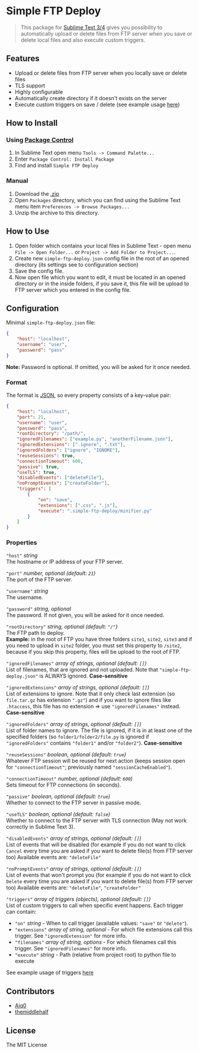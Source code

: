# Simple FTP Deploy
> This package for [Sublime Text 3/4](https://www.sublimetext.com/) gives you possibility to automatically upload or delete files from FTP server when you save or delete local files and also execute custom triggers.

## Features
- Upload or delete files from FTP server when you locally save or delete files
- TLS support
- Highly configurable
- Automatically create directory if it doesn't exists on the server
- Execute custom triggers on save / delete (see example usage [here](https://gist.github.com/Aiq0/790aa5f04209e5b049138445fd79c522))

## How to Install

### Using [Package Control](https://packagecontrol.io)
1. In Sublime Text open menu `Tools -> Command Palette...`
2. Enter `Package Control: Install Package`
3. Find and install `Simple FTP Deploy`

### Manual
1. Download the [.zip](https://github.com/HexRx/simple-ftp-deploy/archive/master.zip)
2. Open `Packages` directory, which you can find using the Sublime Text menu item `Preferences -> Browse Packages...`
3. Unzip the archive to this directory.

## How to Use

1. Open folder which contains your local files in Sublime Text - open menu `File -> Open Folder...` or `Project -> Add Folder to Project...`.
2. Create new `simple-ftp-deploy.json` config file in the root of an opened directory (its settings see to configuration section)
3. Save the config file.
4. Now open file which you want to edit, it must be located in an opened directory or in the inside folders, if you save it, this file will be upload to FTP server which you entered in the config file.

## Configuration

Minimal `simple-ftp-deploy.json` file:
```json
{
    "host": "localhost",
    "username": "user",
    "password": "pass"
}
```

**Note:** Password is optional. If omitted, you will be asked for it once needed.

### Format
The format is [JSON](https://www.json.org), so every property consists of a key-value pair:
```json
{
    "host": "localhost",
    "port": 21,
    "username": "user",
    "password": "pass",
    "rootDirectory": "/path/",
    "ignoredFilenames": ["example.py", "anotherFilename.json"],
    "ignoredExtensions": [".ignore", ".txt"],
    "ignoredFolders": ["ignore", "IGNORE"],
    "reuseSessions": true,
    "connectionTimeout": 600,
    "passive": true,
    "useTLS": true,
    "disabledEvents": ["deleteFile"],
    "noPromptEvents": ["createFolder"],
    "triggers": [
        {
            "on": "save",
            "extensions": [".css", ".js"],
            "execute": ".simple-ftp-deploy/minifier.py"
        }
    ]
}
```

### Properties

`"host"` *string*  
The hostname or IP address of your FTP server.

`"port"` *number, optional (default: `21`)*  
The port of the FTP server.

`"username"` *string*  
The username.

`"password"` *string, optional*  
The password. If not given, you will be asked for it once needed.

`"rootDirectory"` *string, optional (default: `"/"`)*  
The FTP path to deploy.  
**Example:** in the root of FTP you have three folders `site1`, `site2`, `site3` and if you need to upload in `site2` folder, you must set this property to `/site2`, because if you skip this property, files will be upload to the root of FTP.

`"ignoredFilenames"` *array of strings, optional (default: `[]`)*  
List of filenames, that are ignored and not uploaded. Note that `"simple-ftp-deploy.json"` is ALWAYS ignored. **Case-sensitive**

`"ignoredExtensions"` *array of strings, optional (default: `[]`)*  
List of extensions to ignore. Note that it only check last extension (so `file.tar.gz` has extension `".gz"`) and if you want to ignore files like `.htaccess`, this file has no extension => use `"ignoredFilenames"` instead. **Case-sensitive**

`"ignoredFolders"` *array of strings, optional (default: `[]`)*  
List of folder names to ignore. The file is ignored, if it is in at least one of the specified folders (so `folder1/folder2/file.py` is ignored if `"ignoredFolders"` contains `"folder1"` and/or `"folder2"`). **Case-sensitive**

`"reuseSessions"` *boolean, optional (default: `true`)*  
Whatever FTP session will be reused for next action (keeps session open for `"connectionTimeout"`; previously named `"sessionCacheEnabled"`).

`"connectionTimeout"` *number, optional (default: `600`)*  
Sets timeout for FTP connections (in seconds).

`"passive"` *boolean, optional (default: `true`)*  
Whether to connect to the FTP server in passive mode.

`"useTLS"` *boolean, optional (default: `false`)*  
Whether to connect to the FTP server with TLS connection (May not work correctly in Sublime Text 3).

`"disabledEvents"` *array of strings, optional (default: `[]`)*  
List of events that will be disabled (for example if you do not want to click `Cancel` every time you are asked if you want to delete file(s) from FTP server too)
Available events are: `"deleteFile"`

`"noPromptEvents"` *array of strings, optional (default: `[]`)*  
List of events that won't prompt you (for example if you do not want to click `Delete` every time you are asked if you want to delete file(s) from FTP server too)
Available events are: `"deleteFile"`, `"createFolder"`

`"triggers"` *array of triggers (objects), optional (default: `[]`)*  
List of custom triggers to call when specific event happens. Each trigger can contain:

* `"on"` *string* - When to call trigger (available values: `"save"` or `"delete"`).
* `"extensions"` *array of string, optional* - For which file extensions call this trigger. See `"ignoredExtension"` for more info.
* `"filenames"` *array of string, options* - For which filenames call this trigger. See `"ignoredFilenames"` for more info.
* `"execute"` *string* - Path (relative from project root) to python file to execute

See example usage of triggers [here](https://gist.github.com/Aiq0/790aa5f04209e5b049138445fd79c522)


## Contributors
- [Aiq0](https://github.com/Aiq0)
- [themiddlehalf](https://github.com/themiddlehalf)

## License
The MIT License
